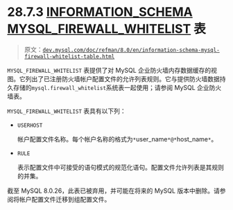 # 28.7.3 [INFORMATION_SCHEMA MYSQL_FIREWALL_WHITELIST](https://dev.mysql.com/doc/refman/8.0/en/information-schema-mysql-firewall-whitelist-table.html) 表

> 原文：[`dev.mysql.com/doc/refman/8.0/en/information-schema-mysql-firewall-whitelist-table.html`](https://dev.mysql.com/doc/refman/8.0/en/information-schema-mysql-firewall-whitelist-table.html)

`MYSQL_FIREWALL_WHITELIST` 表提供了对 MySQL 企业防火墙内存数据缓存的视图。它列出了已注册防火墙帐户配置文件的允许列表规则。它与提供防火墙数据持久存储的`mysql.firewall_whitelist`系统表一起使用；请参阅 MySQL 企业防火墙表。

`MYSQL_FIREWALL_WHITELIST` 表具有以下列：

+   `USERHOST`

    帐户配置文件名称。每个帐户名称的格式为`*`user_name`*@*`host_name`*`。

+   `RULE`

    表示配置文件中可接受的语句模式的规范化语句。配置文件允许列表是其规则的并集。

截至 MySQL 8.0.26，此表已被弃用，并可能在将来的 MySQL 版本中删除。请参阅将帐户配置文件迁移到组配置文件。
